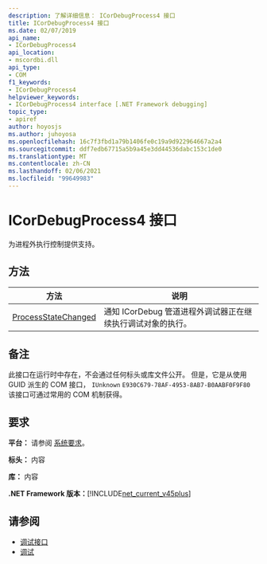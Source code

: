 ```yaml
---
description: 了解详细信息： ICorDebugProcess4 接口
title: ICorDebugProcess4 接口
ms.date: 02/07/2019
api_name:
- ICorDebugProcess4
api_location:
- mscordbi.dll
api_type:
- COM
f1_keywords:
- ICorDebugProcess4
helpviewer_keywords:
- ICorDebugProcess4 interface [.NET Framework debugging]
topic_type:
- apiref
author: hoyosjs
ms.author: juhoyosa
ms.openlocfilehash: 16c7f3fbd1a79b1406fe0c19a9d922964667a2a4
ms.sourcegitcommit: ddf7edb67715a5b9a45e3dd44536dabc153c1de0
ms.translationtype: MT
ms.contentlocale: zh-CN
ms.lasthandoff: 02/06/2021
ms.locfileid: "99649983"
---
```

# <a name="icordebugprocess4-interface"></a>ICorDebugProcess4 接口

为进程外执行控制提供支持。

## <a name="methods"></a>方法

| 方法                                                                 | 说明                                                                                             |
| ---------------------------------------------------------------------- | ------------------------------------------------------------------------------------------------------- |
| [ProcessStateChanged](icordebugprocess4-processstatechanged-method.md) | 通知 ICorDebug 管道进程外调试器正在继续执行调试对象的执行。 |

## <a name="remarks"></a>备注

此接口在运行时中存在，不会通过任何标头或库文件公开。 但是，它是从使用 GUID 派生的 COM 接口， `IUnknown` `E930C679-78AF-4953-8AB7-B0AABF0F9F80` 该接口可通过常用的 COM 机制获得。

## <a name="requirements"></a>要求

**平台：** 请参阅 [系统要求](../../get-started/system-requirements.md)。

**标头：** 内容

**库：** 内容

**.NET Framework 版本：**[!INCLUDE[net_current_v45plus](../../../../includes/net-current-v20plus-md.md)]

## <a name="see-also"></a>请参阅

- [调试接口](debugging-interfaces.md)
- [调试](index.md)

